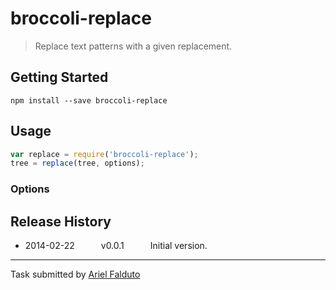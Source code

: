 # broccoli-replace

> Replace text patterns with a given replacement.



## Getting Started

```shell
npm install --save broccoli-replace
```

## Usage

```js
var replace = require('broccoli-replace');
tree = replace(tree, options);
```

### Options


## Release History

 * 2014-02-22   v0.0.1   Initial version.

---

Task submitted by [Ariel Falduto](http://outa.im/)
